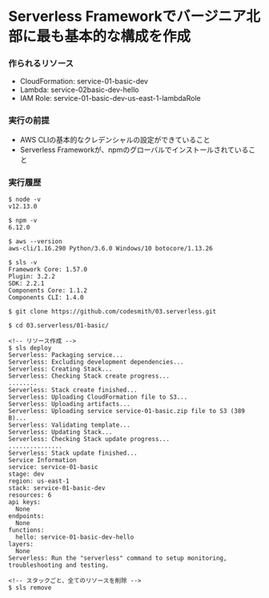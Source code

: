 # Serverless Frameworkでバージニア北部に最も基本的な構成を作成

### 作られるリソース
- CloudFormation: service-01-basic-dev
- Lambda: service-02basic-dev-hello
- IAM Role: service-01-basic-dev-us-east-1-lambdaRole

### 実行の前提
- AWS CLIの基本的なクレデンシャルの設定ができていること
- Serverless Frameworkが、npmのグローバルでインストールされていること


### 実行履歴
```
$ node -v
v12.13.0

$ npm -v
6.12.0

$ aws --version
aws-cli/1.16.290 Python/3.6.0 Windows/10 botocore/1.13.26

$ sls -v
Framework Core: 1.57.0
Plugin: 3.2.2
SDK: 2.2.1
Components Core: 1.1.2
Components CLI: 1.4.0

$ git clone https://github.com/codesmith/03.serverless.git

$ cd 03.serverless/01-basic/

<!-- リソース作成 -->
$ sls deploy
Serverless: Packaging service...
Serverless: Excluding development dependencies...
Serverless: Creating Stack...
Serverless: Checking Stack create progress...
........
Serverless: Stack create finished...
Serverless: Uploading CloudFormation file to S3...
Serverless: Uploading artifacts...
Serverless: Uploading service service-01-basic.zip file to S3 (389 B)...
Serverless: Validating template...
Serverless: Updating Stack...
Serverless: Checking Stack update progress...
...............
Serverless: Stack update finished...
Service Information
service: service-01-basic
stage: dev
region: us-east-1
stack: service-01-basic-dev
resources: 6
api keys:
  None
endpoints:
  None
functions:
  hello: service-01-basic-dev-hello
layers:
  None
Serverless: Run the "serverless" command to setup monitoring, troubleshooting and testing.

<!-- スタックごと、全てのリソースを削除 -->
$ sls remove

```


